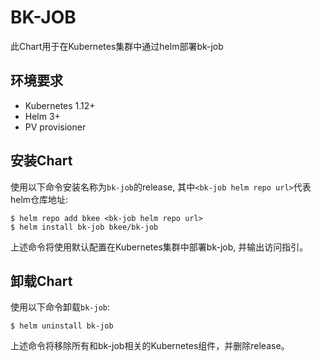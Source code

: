 # BK-JOB

此Chart用于在Kubernetes集群中通过helm部署bk-job

## 环境要求
- Kubernetes 1.12+
- Helm 3+
- PV provisioner

## 安装Chart
使用以下命令安装名称为`bk-job`的release, 其中`<bk-job helm repo url>`代表helm仓库地址:

```shell
$ helm repo add bkee <bk-job helm repo url>
$ helm install bk-job bkee/bk-job
```

上述命令将使用默认配置在Kubernetes集群中部署bk-job, 并输出访问指引。

## 卸载Chart
使用以下命令卸载`bk-job`:

```shell
$ helm uninstall bk-job
```

上述命令将移除所有和bk-job相关的Kubernetes组件，并删除release。
